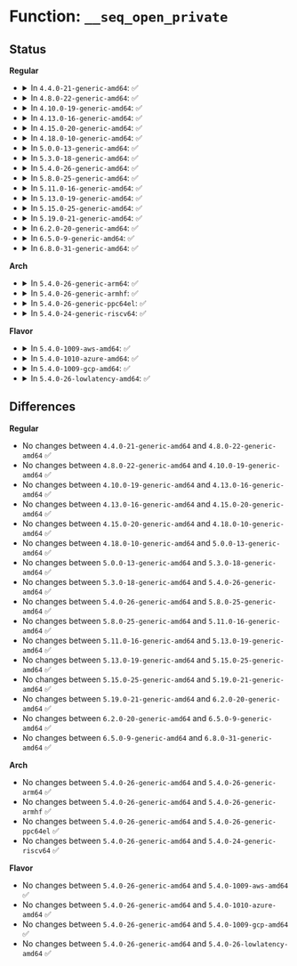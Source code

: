 # Function: <code>__seq_open_private</code>

## Status
<b>Regular</b>
<ul>
<li>
<details>
<summary>In <code>4.4.0-21-generic-amd64</code>: ✅</summary>

```c
void * __seq_open_private(struct file * f, const struct seq_operations * ops, int psize)
```

```json
{
  "name": "__seq_open_private",
  "collision_type": "Unique Global",
  "inline_type": "No",
  "funcs": [
    {
      "addr": 18446744071581145504,
      "name": "__seq_open_private",
      "external": true,
      "loc": "fs/seq_file.c:621",
      "file": "fs/seq_file.c",
      "inline": "seen, unknown",
      "caller_inline": [],
      "caller_func": [
        "kernel/kallsyms.c:kallsyms_open",
        "kernel/trace/ftrace.c:ftrace_enabled_open",
        "kernel/trace/ftrace.c:ftrace_avail_open",
        "kernel/trace/trace.c:__tracing_open",
        "fs/seq_file.c:seq_open_private",
        "fs/proc/task_mmu.c:proc_maps_open",
        "fs/proc/base.c:proc_timers_open",
        "ipc/util.c:sysvipc_proc_open"
      ]
    }
  ],
  "symbols": [
    {
      "addr": 18446744071581145504,
      "name": "__seq_open_private",
      "section": ".text",
      "bind": "STB_GLOBAL",
      "size": 93
    }
  ]
}
```
</details>
</li>
<li>
<details>
<summary>In <code>4.8.0-22-generic-amd64</code>: ✅</summary>

```c
void * __seq_open_private(struct file * f, const struct seq_operations * ops, int psize)
```

```json
{
  "name": "__seq_open_private",
  "collision_type": "Unique Global",
  "inline_type": "No",
  "funcs": [
    {
      "addr": 18446744071581310592,
      "name": "__seq_open_private",
      "external": true,
      "loc": "fs/seq_file.c:624",
      "file": "fs/seq_file.c",
      "inline": "seen, unknown",
      "caller_inline": [],
      "caller_func": [
        "kernel/kallsyms.c:kallsyms_open",
        "kernel/trace/ftrace.c:ftrace_enabled_open",
        "kernel/trace/ftrace.c:ftrace_avail_open",
        "kernel/trace/trace.c:__tracing_open",
        "fs/seq_file.c:seq_open_private",
        "fs/proc/task_mmu.c:proc_maps_open",
        "fs/proc/base.c:proc_timers_open",
        "ipc/util.c:sysvipc_proc_open"
      ]
    }
  ],
  "symbols": [
    {
      "addr": 18446744071581310592,
      "name": "__seq_open_private",
      "section": ".text",
      "bind": "STB_GLOBAL",
      "size": 93
    }
  ]
}
```
</details>
</li>
<li>
<details>
<summary>In <code>4.10.0-19-generic-amd64</code>: ✅</summary>

```c
void * __seq_open_private(struct file * f, const struct seq_operations * ops, int psize)
```

```json
{
  "name": "__seq_open_private",
  "collision_type": "Unique Global",
  "inline_type": "No",
  "funcs": [
    {
      "addr": 18446744071581388400,
      "name": "__seq_open_private",
      "external": true,
      "loc": "fs/seq_file.c:631",
      "file": "fs/seq_file.c",
      "inline": "seen, unknown",
      "caller_inline": [],
      "caller_func": [
        "kernel/kallsyms.c:kallsyms_open",
        "kernel/trace/ftrace.c:ftrace_enabled_open",
        "kernel/trace/ftrace.c:ftrace_avail_open",
        "kernel/trace/trace.c:__tracing_open",
        "fs/seq_file.c:seq_open_private",
        "fs/proc/task_mmu.c:proc_maps_open",
        "fs/proc/base.c:proc_timers_open",
        "ipc/util.c:sysvipc_proc_open"
      ]
    }
  ],
  "symbols": [
    {
      "addr": 18446744071581388400,
      "name": "__seq_open_private",
      "section": ".text",
      "bind": "STB_GLOBAL",
      "size": 90
    }
  ]
}
```
</details>
</li>
<li>
<details>
<summary>In <code>4.13.0-16-generic-amd64</code>: ✅</summary>

```c
void * __seq_open_private(struct file * f, const struct seq_operations * ops, int psize)
```

```json
{
  "name": "__seq_open_private",
  "collision_type": "Unique Global",
  "inline_type": "No",
  "funcs": [
    {
      "addr": 18446744071581444656,
      "name": "__seq_open_private",
      "external": true,
      "loc": "fs/seq_file.c:617",
      "file": "fs/seq_file.c",
      "inline": "seen, unknown",
      "caller_inline": [],
      "caller_func": [
        "kernel/kallsyms.c:kallsyms_open",
        "kernel/trace/ftrace.c:ftrace_enabled_open",
        "kernel/trace/ftrace.c:ftrace_avail_open",
        "kernel/trace/trace.c:__tracing_open",
        "fs/seq_file.c:seq_open_private",
        "fs/proc/task_mmu.c:proc_maps_open",
        "fs/proc/base.c:proc_timers_open",
        "ipc/util.c:sysvipc_proc_open"
      ]
    }
  ],
  "symbols": [
    {
      "addr": 18446744071581444656,
      "name": "__seq_open_private",
      "section": ".text",
      "bind": "STB_GLOBAL",
      "size": 90
    }
  ]
}
```
</details>
</li>
<li>
<details>
<summary>In <code>4.15.0-20-generic-amd64</code>: ✅</summary>

```c
void * __seq_open_private(struct file * f, const struct seq_operations * ops, int psize)
```

```json
{
  "name": "__seq_open_private",
  "collision_type": "Unique Global",
  "inline_type": "No",
  "funcs": [
    {
      "addr": 18446744071581586592,
      "name": "__seq_open_private",
      "external": true,
      "loc": "fs/seq_file.c:621",
      "file": "fs/seq_file.c",
      "inline": "seen, unknown",
      "caller_inline": [],
      "caller_func": [
        "kernel/kallsyms.c:kallsyms_open",
        "kernel/trace/ftrace.c:ftrace_enabled_open",
        "kernel/trace/ftrace.c:ftrace_avail_open",
        "kernel/trace/trace.c:__tracing_open",
        "fs/seq_file.c:seq_open_private",
        "fs/proc/task_mmu.c:proc_maps_open",
        "fs/proc/base.c:proc_timers_open",
        "ipc/util.c:sysvipc_proc_open"
      ]
    }
  ],
  "symbols": [
    {
      "addr": 18446744071581586592,
      "name": "__seq_open_private",
      "section": ".text",
      "bind": "STB_GLOBAL",
      "size": 90
    }
  ]
}
```
</details>
</li>
<li>
<details>
<summary>In <code>4.18.0-10-generic-amd64</code>: ✅</summary>

```c
void * __seq_open_private(struct file * f, const struct seq_operations * ops, int psize)
```

```json
{
  "name": "__seq_open_private",
  "collision_type": "Unique Global",
  "inline_type": "No",
  "funcs": [
    {
      "addr": 18446744071581742400,
      "name": "__seq_open_private",
      "external": true,
      "loc": "fs/seq_file.c:624",
      "file": "fs/seq_file.c",
      "inline": "seen, unknown",
      "caller_inline": [],
      "caller_func": [
        "kernel/kallsyms.c:kallsyms_open",
        "kernel/trace/ftrace.c:ftrace_enabled_open",
        "kernel/trace/ftrace.c:ftrace_avail_open",
        "kernel/trace/trace.c:__tracing_open",
        "fs/seq_file.c:seq_open_private",
        "fs/proc/task_mmu.c:proc_maps_open",
        "fs/proc/base.c:proc_timers_open",
        "fs/proc/proc_net.c:seq_open_net",
        "ipc/util.c:sysvipc_proc_open"
      ]
    }
  ],
  "symbols": [
    {
      "addr": 18446744071581742400,
      "name": "__seq_open_private",
      "section": ".text",
      "bind": "STB_GLOBAL",
      "size": 90
    }
  ]
}
```
</details>
</li>
<li>
<details>
<summary>In <code>5.0.0-13-generic-amd64</code>: ✅</summary>

```c
void * __seq_open_private(struct file * f, const struct seq_operations * ops, int psize)
```

```json
{
  "name": "__seq_open_private",
  "collision_type": "Unique Global",
  "inline_type": "No",
  "funcs": [
    {
      "addr": 18446744071581829008,
      "name": "__seq_open_private",
      "external": true,
      "loc": "fs/seq_file.c:612",
      "file": "fs/seq_file.c",
      "inline": "seen, unknown",
      "caller_inline": [],
      "caller_func": [
        "kernel/kallsyms.c:kallsyms_open",
        "kernel/trace/ftrace.c:ftrace_enabled_open",
        "kernel/trace/ftrace.c:ftrace_avail_open",
        "kernel/trace/trace.c:__tracing_open",
        "fs/seq_file.c:seq_open_private",
        "fs/proc/task_mmu.c:proc_maps_open",
        "fs/proc/base.c:proc_timers_open",
        "fs/proc/proc_net.c:seq_open_net",
        "ipc/util.c:sysvipc_proc_open"
      ]
    }
  ],
  "symbols": [
    {
      "addr": 18446744071581829008,
      "name": "__seq_open_private",
      "section": ".text",
      "bind": "STB_GLOBAL",
      "size": 90
    }
  ]
}
```
</details>
</li>
<li>
<details>
<summary>In <code>5.3.0-18-generic-amd64</code>: ✅</summary>

```c
void * __seq_open_private(struct file * f, const struct seq_operations * ops, int psize)
```

```json
{
  "name": "__seq_open_private",
  "collision_type": "Unique Global",
  "inline_type": "No",
  "funcs": [
    {
      "addr": 18446744071581953168,
      "name": "__seq_open_private",
      "external": true,
      "loc": "fs/seq_file.c:624",
      "file": "fs/seq_file.c",
      "inline": "seen, unknown",
      "caller_inline": [],
      "caller_func": [
        "kernel/kallsyms.c:kallsyms_open",
        "kernel/trace/ftrace.c:ftrace_enabled_open",
        "kernel/trace/ftrace.c:ftrace_avail_open",
        "kernel/trace/trace.c:__tracing_open",
        "fs/seq_file.c:seq_open_private",
        "fs/proc/task_mmu.c:proc_maps_open",
        "fs/proc/base.c:proc_timers_open",
        "fs/proc/proc_net.c:seq_open_net",
        "ipc/util.c:sysvipc_proc_open"
      ]
    }
  ],
  "symbols": [
    {
      "addr": 18446744071581953168,
      "name": "__seq_open_private",
      "section": ".text",
      "bind": "STB_GLOBAL",
      "size": 90
    }
  ]
}
```
</details>
</li>
<li>
<details>
<summary>In <code>5.4.0-26-generic-amd64</code>: ✅</summary>

```c
void * __seq_open_private(struct file * f, const struct seq_operations * ops, int psize)
```

```json
{
  "name": "__seq_open_private",
  "collision_type": "Unique Global",
  "inline_type": "No",
  "funcs": [
    {
      "addr": 18446744071582025824,
      "name": "__seq_open_private",
      "external": true,
      "loc": "fs/seq_file.c:624",
      "file": "fs/seq_file.c",
      "inline": "seen, unknown",
      "caller_inline": [],
      "caller_func": [
        "kernel/kallsyms.c:kallsyms_open",
        "kernel/trace/ftrace.c:ftrace_enabled_open",
        "kernel/trace/trace.c:__tracing_open",
        "fs/seq_file.c:seq_open_private",
        "fs/proc/task_mmu.c:proc_maps_open",
        "fs/proc/base.c:proc_timers_open",
        "fs/proc/proc_net.c:seq_open_net",
        "ipc/util.c:sysvipc_proc_open"
      ]
    }
  ],
  "symbols": [
    {
      "addr": 18446744071582025824,
      "name": "__seq_open_private",
      "section": ".text",
      "bind": "STB_GLOBAL",
      "size": 90
    }
  ]
}
```
</details>
</li>
<li>
<details>
<summary>In <code>5.8.0-25-generic-amd64</code>: ✅</summary>

```c
void * __seq_open_private(struct file * f, const struct seq_operations * ops, int psize)
```

```json
{
  "name": "__seq_open_private",
  "collision_type": "Unique Global",
  "inline_type": "No",
  "funcs": [
    {
      "addr": 18446744071582259936,
      "name": "__seq_open_private",
      "external": true,
      "loc": "fs/seq_file.c:600",
      "file": "fs/seq_file.c",
      "inline": "seen, unknown",
      "caller_inline": [],
      "caller_func": [
        "kernel/kallsyms.c:kallsyms_open",
        "kernel/trace/ftrace.c:ftrace_enabled_open",
        "kernel/trace/trace.c:__tracing_open",
        "kernel/bpf/bpf_iter.c:prepare_seq_file",
        "fs/seq_file.c:seq_open_private",
        "fs/proc/task_mmu.c:pid_numa_maps_open",
        "fs/proc/task_mmu.c:pid_smaps_open",
        "fs/proc/task_mmu.c:pid_maps_open",
        "fs/proc/base.c:proc_timers_open",
        "fs/proc/proc_net.c:seq_open_net",
        "ipc/util.c:sysvipc_proc_open"
      ]
    }
  ],
  "symbols": [
    {
      "addr": 18446744071582259936,
      "name": "__seq_open_private",
      "section": ".text",
      "bind": "STB_GLOBAL",
      "size": 90
    }
  ]
}
```
</details>
</li>
<li>
<details>
<summary>In <code>5.11.0-16-generic-amd64</code>: ✅</summary>

```c
void * __seq_open_private(struct file * f, const struct seq_operations * ops, int psize)
```

```json
{
  "name": "__seq_open_private",
  "collision_type": "Unique Global",
  "inline_type": "No",
  "funcs": [
    {
      "addr": 18446744071582310816,
      "name": "__seq_open_private",
      "external": true,
      "loc": "fs/seq_file.c:616",
      "file": "fs/seq_file.c",
      "inline": "seen, unknown",
      "caller_inline": [],
      "caller_func": [
        "kernel/kallsyms.c:kallsyms_open",
        "kernel/trace/ftrace.c:ftrace_enabled_open",
        "kernel/trace/trace.c:__tracing_open",
        "kernel/bpf/bpf_iter.c:prepare_seq_file",
        "fs/seq_file.c:seq_open_private",
        "fs/proc/task_mmu.c:pid_numa_maps_open",
        "fs/proc/task_mmu.c:pid_smaps_open",
        "fs/proc/task_mmu.c:pid_maps_open",
        "fs/proc/base.c:proc_timers_open",
        "fs/proc/proc_net.c:seq_open_net",
        "ipc/util.c:sysvipc_proc_open"
      ]
    }
  ],
  "symbols": [
    {
      "addr": 18446744071582310816,
      "name": "__seq_open_private",
      "section": ".text",
      "bind": "STB_GLOBAL",
      "size": 90
    }
  ]
}
```
</details>
</li>
<li>
<details>
<summary>In <code>5.13.0-19-generic-amd64</code>: ✅</summary>

```c
void * __seq_open_private(struct file * f, const struct seq_operations * ops, int psize)
```

```json
{
  "name": "__seq_open_private",
  "collision_type": "Unique Global",
  "inline_type": "No",
  "funcs": [
    {
      "addr": 18446744071582336368,
      "name": "__seq_open_private",
      "external": true,
      "loc": "fs/seq_file.c:637",
      "file": "fs/seq_file.c",
      "inline": "seen, unknown",
      "caller_inline": [],
      "caller_func": [
        "kernel/kallsyms.c:kallsyms_open",
        "kernel/trace/ftrace.c:ftrace_enabled_open",
        "kernel/trace/trace.c:__tracing_open",
        "kernel/bpf/bpf_iter.c:prepare_seq_file",
        "fs/seq_file.c:seq_open_private",
        "fs/proc/task_mmu.c:pid_numa_maps_open",
        "fs/proc/task_mmu.c:pid_smaps_open",
        "fs/proc/task_mmu.c:pid_maps_open",
        "fs/proc/base.c:proc_timers_open",
        "fs/proc/proc_net.c:seq_open_net",
        "ipc/util.c:sysvipc_proc_open"
      ]
    }
  ],
  "symbols": [
    {
      "addr": 18446744071582336368,
      "name": "__seq_open_private",
      "section": ".text",
      "bind": "STB_GLOBAL",
      "size": 90
    }
  ]
}
```
</details>
</li>
<li>
<details>
<summary>In <code>5.15.0-25-generic-amd64</code>: ✅</summary>

```c
void * __seq_open_private(struct file * f, const struct seq_operations * ops, int psize)
```

```json
{
  "name": "__seq_open_private",
  "collision_type": "Unique Global",
  "inline_type": "No",
  "funcs": [
    {
      "addr": 18446744071582656912,
      "name": "__seq_open_private",
      "external": true,
      "loc": "fs/seq_file.c:646",
      "file": "fs/seq_file.c",
      "inline": "seen, unknown",
      "caller_inline": [],
      "caller_func": [
        "kernel/kallsyms.c:kallsyms_open",
        "kernel/trace/ftrace.c:ftrace_enabled_open",
        "kernel/trace/trace.c:__tracing_open",
        "kernel/bpf/bpf_iter.c:prepare_seq_file",
        "mm/slub.c:slab_debug_trace_open",
        "fs/seq_file.c:seq_open_private",
        "fs/proc/task_mmu.c:pid_numa_maps_open",
        "fs/proc/task_mmu.c:pid_smaps_open",
        "fs/proc/task_mmu.c:pid_maps_open",
        "fs/proc/base.c:proc_timers_open",
        "fs/proc/proc_net.c:seq_open_net",
        "ipc/util.c:sysvipc_proc_open"
      ]
    }
  ],
  "symbols": [
    {
      "addr": 18446744071582656912,
      "name": "__seq_open_private",
      "section": ".text",
      "bind": "STB_GLOBAL",
      "size": 90
    }
  ]
}
```
</details>
</li>
<li>
<details>
<summary>In <code>5.19.0-21-generic-amd64</code>: ✅</summary>

```c
void * __seq_open_private(struct file * f, const struct seq_operations * ops, int psize)
```

```json
{
  "name": "__seq_open_private",
  "collision_type": "Unique Global",
  "inline_type": "No",
  "funcs": [
    {
      "addr": 18446744071583196800,
      "name": "__seq_open_private",
      "external": true,
      "loc": "fs/seq_file.c:630",
      "file": "fs/seq_file.c",
      "inline": "seen, unknown",
      "caller_inline": [],
      "caller_func": [
        "kernel/kallsyms.c:kallsyms_open",
        "kernel/trace/ftrace.c:ftrace_enabled_open",
        "kernel/trace/trace.c:__tracing_open",
        "kernel/bpf/bpf_iter.c:prepare_seq_file",
        "mm/slub.c:slab_debug_trace_open",
        "fs/seq_file.c:seq_open_private",
        "fs/proc/task_mmu.c:pid_numa_maps_open",
        "fs/proc/task_mmu.c:pid_smaps_open",
        "fs/proc/task_mmu.c:pid_maps_open",
        "fs/proc/base.c:proc_timers_open",
        "fs/proc/proc_net.c:seq_open_net",
        "ipc/util.c:sysvipc_proc_open"
      ]
    }
  ],
  "symbols": [
    {
      "addr": 18446744071583196800,
      "name": "__seq_open_private",
      "section": ".text",
      "bind": "STB_GLOBAL",
      "size": 100
    }
  ]
}
```
</details>
</li>
<li>
<details>
<summary>In <code>6.2.0-20-generic-amd64</code>: ✅</summary>

```c
void * __seq_open_private(struct file * f, const struct seq_operations * ops, int psize)
```

```json
{
  "name": "__seq_open_private",
  "collision_type": "Unique Global",
  "inline_type": "No",
  "funcs": [
    {
      "addr": 18446744071583772320,
      "name": "__seq_open_private",
      "external": true,
      "loc": "fs/seq_file.c:630",
      "file": "fs/seq_file.c",
      "inline": "seen, unknown",
      "caller_inline": [],
      "caller_func": [
        "kernel/kallsyms.c:kallsyms_open",
        "kernel/trace/ftrace.c:ftrace_enabled_open",
        "kernel/trace/trace.c:__tracing_open",
        "kernel/bpf/bpf_iter.c:prepare_seq_file",
        "mm/slub.c:slab_debug_trace_open",
        "fs/seq_file.c:seq_open_private",
        "fs/proc/task_mmu.c:pid_numa_maps_open",
        "fs/proc/task_mmu.c:pid_smaps_open",
        "fs/proc/task_mmu.c:pid_maps_open",
        "fs/proc/base.c:proc_timers_open",
        "fs/proc/proc_net.c:seq_open_net",
        "ipc/util.c:sysvipc_proc_open"
      ]
    }
  ],
  "symbols": [
    {
      "addr": 18446744071583772320,
      "name": "__seq_open_private",
      "section": ".text",
      "bind": "STB_GLOBAL",
      "size": 100
    }
  ]
}
```
</details>
</li>
<li>
<details>
<summary>In <code>6.5.0-9-generic-amd64</code>: ✅</summary>

```c
void * __seq_open_private(struct file * f, const struct seq_operations * ops, int psize)
```

```json
{
  "name": "__seq_open_private",
  "collision_type": "Unique Global",
  "inline_type": "No",
  "funcs": [
    {
      "addr": 18446744071583989488,
      "name": "__seq_open_private",
      "external": true,
      "loc": "fs/seq_file.c:630",
      "file": "fs/seq_file.c",
      "inline": "seen, unknown",
      "caller_inline": [],
      "caller_func": [
        "kernel/kallsyms.c:kallsyms_open",
        "kernel/trace/ftrace.c:ftrace_touched_open",
        "kernel/trace/ftrace.c:ftrace_enabled_open",
        "kernel/trace/trace.c:__tracing_open",
        "kernel/bpf/bpf_iter.c:prepare_seq_file",
        "mm/slub.c:slab_debug_trace_open",
        "fs/seq_file.c:seq_open_private",
        "fs/proc/task_mmu.c:pid_numa_maps_open",
        "fs/proc/task_mmu.c:pid_smaps_open",
        "fs/proc/task_mmu.c:pid_maps_open",
        "fs/proc/base.c:proc_timers_open",
        "fs/proc/proc_net.c:seq_open_net",
        "ipc/util.c:sysvipc_proc_open"
      ]
    }
  ],
  "symbols": [
    {
      "addr": 18446744071583989488,
      "name": "__seq_open_private",
      "section": ".text",
      "bind": "STB_GLOBAL",
      "size": 100
    }
  ]
}
```
</details>
</li>
<li>
<details>
<summary>In <code>6.8.0-31-generic-amd64</code>: ✅</summary>

```c
void * __seq_open_private(struct file * f, const struct seq_operations * ops, int psize)
```

```json
{
  "name": "__seq_open_private",
  "collision_type": "Unique Global",
  "inline_type": "No",
  "funcs": [
    {
      "addr": 18446744071584202112,
      "name": "__seq_open_private",
      "external": true,
      "loc": "fs/seq_file.c:630",
      "file": "fs/seq_file.c",
      "inline": "seen, unknown",
      "caller_inline": [],
      "caller_func": [
        "kernel/kallsyms.c:kallsyms_open",
        "kernel/trace/ftrace.c:ftrace_touched_open",
        "kernel/trace/ftrace.c:ftrace_enabled_open",
        "kernel/trace/trace.c:__tracing_open",
        "kernel/bpf/bpf_iter.c:prepare_seq_file",
        "mm/slub.c:slab_debug_trace_open",
        "fs/seq_file.c:seq_open_private",
        "fs/proc/task_mmu.c:pid_numa_maps_open",
        "fs/proc/task_mmu.c:pid_smaps_open",
        "fs/proc/task_mmu.c:pid_maps_open",
        "fs/proc/base.c:proc_timers_open",
        "fs/proc/proc_net.c:seq_open_net",
        "ipc/util.c:sysvipc_proc_open"
      ]
    }
  ],
  "symbols": [
    {
      "addr": 18446744071584202112,
      "name": "__seq_open_private",
      "section": ".text",
      "bind": "STB_GLOBAL",
      "size": 100
    }
  ]
}
```
</details>
</li>
</ul>
<b>Arch</b>
<ul>
<li>
<details>
<summary>In <code>5.4.0-26-generic-arm64</code>: ✅</summary>

```c
void * __seq_open_private(struct file * f, const struct seq_operations * ops, int psize)
```

```json
{
  "name": "__seq_open_private",
  "collision_type": "Unique Global",
  "inline_type": "No",
  "funcs": [
    {
      "addr": 18446603336493548936,
      "name": "__seq_open_private",
      "external": true,
      "loc": "fs/seq_file.c:624",
      "file": "fs/seq_file.c",
      "inline": "seen, unknown",
      "caller_inline": [],
      "caller_func": [
        "kernel/kallsyms.c:kallsyms_open",
        "kernel/trace/ftrace.c:ftrace_enabled_open",
        "kernel/trace/trace.c:__tracing_open",
        "fs/seq_file.c:seq_open_private",
        "fs/proc/task_mmu.c:proc_maps_open",
        "fs/proc/base.c:proc_timers_open",
        "fs/proc/proc_net.c:seq_open_net",
        "ipc/util.c:sysvipc_proc_open"
      ]
    }
  ],
  "symbols": [
    {
      "addr": 18446603336493548936,
      "name": "__seq_open_private",
      "section": ".text",
      "bind": "STB_GLOBAL",
      "size": 120
    }
  ]
}
```
</details>
</li>
<li>
<details>
<summary>In <code>5.4.0-26-generic-armhf</code>: ✅</summary>

```c
void * __seq_open_private(struct file * f, const struct seq_operations * ops, int psize)
```

```json
{
  "name": "__seq_open_private",
  "collision_type": "Unique Global",
  "inline_type": "No",
  "funcs": [
    {
      "addr": 3227098352,
      "name": "__seq_open_private",
      "external": true,
      "loc": "fs/seq_file.c:624",
      "file": "fs/seq_file.c",
      "inline": "seen, unknown",
      "caller_inline": [],
      "caller_func": [
        "kernel/kallsyms.c:kallsyms_open",
        "kernel/trace/ftrace.c:ftrace_enabled_open",
        "kernel/trace/trace.c:__tracing_open",
        "fs/seq_file.c:seq_open_private",
        "fs/proc/base.c:proc_timers_open",
        "fs/proc/proc_net.c:seq_open_net",
        "ipc/util.c:sysvipc_proc_open"
      ]
    }
  ],
  "symbols": [
    {
      "addr": 3227098352,
      "name": "__seq_open_private",
      "section": ".text",
      "bind": "STB_GLOBAL",
      "size": 104
    }
  ]
}
```
</details>
</li>
<li>
<details>
<summary>In <code>5.4.0-26-generic-ppc64el</code>: ✅</summary>

```c
void * __seq_open_private(struct file * f, const struct seq_operations * ops, int psize)
```

```json
{
  "name": "__seq_open_private",
  "collision_type": "Unique Global",
  "inline_type": "No",
  "funcs": [
    {
      "addr": 13835058055287119392,
      "name": "__seq_open_private",
      "external": true,
      "loc": "fs/seq_file.c:624",
      "file": "fs/seq_file.c",
      "inline": "seen, unknown",
      "caller_inline": [],
      "caller_func": [
        "kernel/kallsyms.c:kallsyms_open",
        "kernel/trace/ftrace.c:ftrace_enabled_open",
        "kernel/trace/trace.c:__tracing_open",
        "fs/seq_file.c:seq_open_private",
        "fs/proc/task_mmu.c:proc_maps_open",
        "fs/proc/base.c:proc_timers_open",
        "fs/proc/proc_net.c:seq_open_net",
        "ipc/util.c:sysvipc_proc_open"
      ]
    }
  ],
  "symbols": [
    {
      "addr": 13835058055287119392,
      "name": "__seq_open_private",
      "section": ".text",
      "bind": "STB_GLOBAL",
      "size": 164
    }
  ]
}
```
</details>
</li>
<li>
<details>
<summary>In <code>5.4.0-24-generic-riscv64</code>: ✅</summary>

```c
void * __seq_open_private(struct file * f, const struct seq_operations * ops, int psize)
```

```json
{
  "name": "__seq_open_private",
  "collision_type": "Unique Global",
  "inline_type": "No",
  "funcs": [
    {
      "addr": 18446743936273210894,
      "name": "__seq_open_private",
      "external": true,
      "loc": "fs/seq_file.c:624",
      "file": "fs/seq_file.c",
      "inline": "seen, unknown",
      "caller_inline": [],
      "caller_func": [
        "kernel/kallsyms.c:kallsyms_open",
        "kernel/trace/ftrace.c:ftrace_enabled_open",
        "kernel/trace/trace.c:__tracing_open",
        "fs/seq_file.c:seq_open_private",
        "fs/proc/base.c:proc_timers_open",
        "fs/proc/proc_net.c:seq_open_net",
        "ipc/util.c:sysvipc_proc_open"
      ]
    }
  ],
  "symbols": [
    {
      "addr": 18446743936273210894,
      "name": "__seq_open_private",
      "section": ".text",
      "bind": "STB_GLOBAL",
      "size": 104
    }
  ]
}
```
</details>
</li>
</ul>
<b>Flavor</b>
<ul>
<li>
<details>
<summary>In <code>5.4.0-1009-aws-amd64</code>: ✅</summary>

```c
void * __seq_open_private(struct file * f, const struct seq_operations * ops, int psize)
```

```json
{
  "name": "__seq_open_private",
  "collision_type": "Unique Global",
  "inline_type": "No",
  "funcs": [
    {
      "addr": 18446744071581994560,
      "name": "__seq_open_private",
      "external": true,
      "loc": "fs/seq_file.c:624",
      "file": "fs/seq_file.c",
      "inline": "seen, unknown",
      "caller_inline": [],
      "caller_func": [
        "kernel/kallsyms.c:kallsyms_open",
        "kernel/trace/ftrace.c:ftrace_enabled_open",
        "kernel/trace/trace.c:__tracing_open",
        "fs/seq_file.c:seq_open_private",
        "fs/proc/task_mmu.c:proc_maps_open",
        "fs/proc/base.c:proc_timers_open",
        "fs/proc/proc_net.c:seq_open_net",
        "ipc/util.c:sysvipc_proc_open"
      ]
    }
  ],
  "symbols": [
    {
      "addr": 18446744071581994560,
      "name": "__seq_open_private",
      "section": ".text",
      "bind": "STB_GLOBAL",
      "size": 90
    }
  ]
}
```
</details>
</li>
<li>
<details>
<summary>In <code>5.4.0-1010-azure-amd64</code>: ✅</summary>

```c
void * __seq_open_private(struct file * f, const struct seq_operations * ops, int psize)
```

```json
{
  "name": "__seq_open_private",
  "collision_type": "Unique Global",
  "inline_type": "No",
  "funcs": [
    {
      "addr": 18446744071581932128,
      "name": "__seq_open_private",
      "external": true,
      "loc": "fs/seq_file.c:624",
      "file": "fs/seq_file.c",
      "inline": "seen, unknown",
      "caller_inline": [],
      "caller_func": [
        "kernel/kallsyms.c:kallsyms_open",
        "kernel/trace/ftrace.c:ftrace_enabled_open",
        "kernel/trace/trace.c:__tracing_open",
        "fs/seq_file.c:seq_open_private",
        "fs/proc/task_mmu.c:proc_maps_open",
        "fs/proc/base.c:proc_timers_open",
        "fs/proc/proc_net.c:seq_open_net",
        "ipc/util.c:sysvipc_proc_open"
      ]
    }
  ],
  "symbols": [
    {
      "addr": 18446744071581932128,
      "name": "__seq_open_private",
      "section": ".text",
      "bind": "STB_GLOBAL",
      "size": 90
    }
  ]
}
```
</details>
</li>
<li>
<details>
<summary>In <code>5.4.0-1009-gcp-amd64</code>: ✅</summary>

```c
void * __seq_open_private(struct file * f, const struct seq_operations * ops, int psize)
```

```json
{
  "name": "__seq_open_private",
  "collision_type": "Unique Global",
  "inline_type": "No",
  "funcs": [
    {
      "addr": 18446744071581985840,
      "name": "__seq_open_private",
      "external": true,
      "loc": "fs/seq_file.c:624",
      "file": "fs/seq_file.c",
      "inline": "seen, unknown",
      "caller_inline": [],
      "caller_func": [
        "kernel/kallsyms.c:kallsyms_open",
        "kernel/trace/ftrace.c:ftrace_enabled_open",
        "kernel/trace/trace.c:__tracing_open",
        "fs/seq_file.c:seq_open_private",
        "fs/proc/task_mmu.c:proc_maps_open",
        "fs/proc/base.c:proc_timers_open",
        "fs/proc/proc_net.c:seq_open_net",
        "ipc/util.c:sysvipc_proc_open"
      ]
    }
  ],
  "symbols": [
    {
      "addr": 18446744071581985840,
      "name": "__seq_open_private",
      "section": ".text",
      "bind": "STB_GLOBAL",
      "size": 90
    }
  ]
}
```
</details>
</li>
<li>
<details>
<summary>In <code>5.4.0-26-lowlatency-amd64</code>: ✅</summary>

```c
void * __seq_open_private(struct file * f, const struct seq_operations * ops, int psize)
```

```json
{
  "name": "__seq_open_private",
  "collision_type": "Unique Global",
  "inline_type": "No",
  "funcs": [
    {
      "addr": 18446744071582056304,
      "name": "__seq_open_private",
      "external": true,
      "loc": "fs/seq_file.c:624",
      "file": "fs/seq_file.c",
      "inline": "seen, unknown",
      "caller_inline": [],
      "caller_func": [
        "kernel/kallsyms.c:kallsyms_open",
        "kernel/trace/ftrace.c:ftrace_enabled_open",
        "kernel/trace/trace.c:__tracing_open",
        "fs/seq_file.c:seq_open_private",
        "fs/proc/task_mmu.c:proc_maps_open",
        "fs/proc/base.c:proc_timers_open",
        "fs/proc/proc_net.c:seq_open_net",
        "ipc/util.c:sysvipc_proc_open"
      ]
    }
  ],
  "symbols": [
    {
      "addr": 18446744071582056304,
      "name": "__seq_open_private",
      "section": ".text",
      "bind": "STB_GLOBAL",
      "size": 90
    }
  ]
}
```
</details>
</li>
</ul>

## Differences
<b>Regular</b>
<ul>
<li>
No changes between <code>4.4.0-21-generic-amd64</code> and <code>4.8.0-22-generic-amd64</code> ✅
</li>
<li>
No changes between <code>4.8.0-22-generic-amd64</code> and <code>4.10.0-19-generic-amd64</code> ✅
</li>
<li>
No changes between <code>4.10.0-19-generic-amd64</code> and <code>4.13.0-16-generic-amd64</code> ✅
</li>
<li>
No changes between <code>4.13.0-16-generic-amd64</code> and <code>4.15.0-20-generic-amd64</code> ✅
</li>
<li>
No changes between <code>4.15.0-20-generic-amd64</code> and <code>4.18.0-10-generic-amd64</code> ✅
</li>
<li>
No changes between <code>4.18.0-10-generic-amd64</code> and <code>5.0.0-13-generic-amd64</code> ✅
</li>
<li>
No changes between <code>5.0.0-13-generic-amd64</code> and <code>5.3.0-18-generic-amd64</code> ✅
</li>
<li>
No changes between <code>5.3.0-18-generic-amd64</code> and <code>5.4.0-26-generic-amd64</code> ✅
</li>
<li>
No changes between <code>5.4.0-26-generic-amd64</code> and <code>5.8.0-25-generic-amd64</code> ✅
</li>
<li>
No changes between <code>5.8.0-25-generic-amd64</code> and <code>5.11.0-16-generic-amd64</code> ✅
</li>
<li>
No changes between <code>5.11.0-16-generic-amd64</code> and <code>5.13.0-19-generic-amd64</code> ✅
</li>
<li>
No changes between <code>5.13.0-19-generic-amd64</code> and <code>5.15.0-25-generic-amd64</code> ✅
</li>
<li>
No changes between <code>5.15.0-25-generic-amd64</code> and <code>5.19.0-21-generic-amd64</code> ✅
</li>
<li>
No changes between <code>5.19.0-21-generic-amd64</code> and <code>6.2.0-20-generic-amd64</code> ✅
</li>
<li>
No changes between <code>6.2.0-20-generic-amd64</code> and <code>6.5.0-9-generic-amd64</code> ✅
</li>
<li>
No changes between <code>6.5.0-9-generic-amd64</code> and <code>6.8.0-31-generic-amd64</code> ✅
</li>
</ul>
<b>Arch</b>
<ul>
<li>
No changes between <code>5.4.0-26-generic-amd64</code> and <code>5.4.0-26-generic-arm64</code> ✅
</li>
<li>
No changes between <code>5.4.0-26-generic-amd64</code> and <code>5.4.0-26-generic-armhf</code> ✅
</li>
<li>
No changes between <code>5.4.0-26-generic-amd64</code> and <code>5.4.0-26-generic-ppc64el</code> ✅
</li>
<li>
No changes between <code>5.4.0-26-generic-amd64</code> and <code>5.4.0-24-generic-riscv64</code> ✅
</li>
</ul>
<b>Flavor</b>
<ul>
<li>
No changes between <code>5.4.0-26-generic-amd64</code> and <code>5.4.0-1009-aws-amd64</code> ✅
</li>
<li>
No changes between <code>5.4.0-26-generic-amd64</code> and <code>5.4.0-1010-azure-amd64</code> ✅
</li>
<li>
No changes between <code>5.4.0-26-generic-amd64</code> and <code>5.4.0-1009-gcp-amd64</code> ✅
</li>
<li>
No changes between <code>5.4.0-26-generic-amd64</code> and <code>5.4.0-26-lowlatency-amd64</code> ✅
</li>
</ul>
